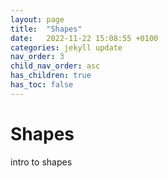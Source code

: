 ```yaml
---
layout: page
title:  "Shapes"
date:   2022-11-22 15:08:55 +0100
categories: jekyll update
nav_order: 3
child_nav_order: asc
has_children: true
has_toc: false
---
```

# Shapes
intro to shapes